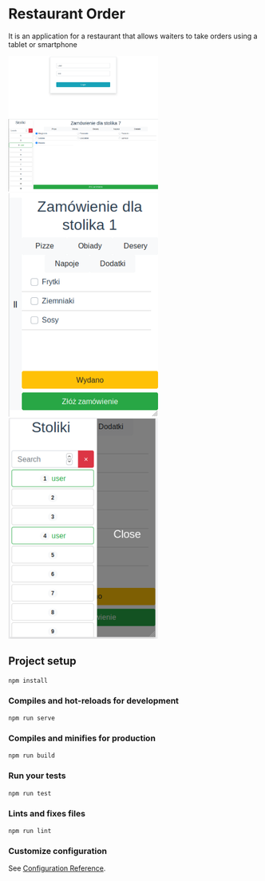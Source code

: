 
# Restaurant Order

It is an application for a restaurant that allows waiters to take orders using a tablet or smartphone

<img src="/images/login.png" width=300px>
<img src="/images/app.png" width=300px>
<img src="/images/appM.png" width=300px>
<img src="/images/appMMenu.png" width=300px>





## Project setup
```
npm install
```

### Compiles and hot-reloads for development
```
npm run serve
```

### Compiles and minifies for production
```
npm run build
```

### Run your tests
```
npm run test
```

### Lints and fixes files
```
npm run lint
```

### Customize configuration
See [Configuration Reference](https://cli.vuejs.org/config/).
